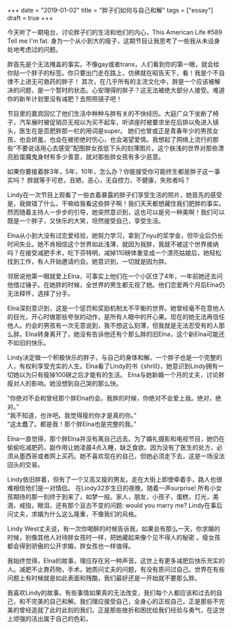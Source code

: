 +++ 
date = "2019-01-02"
title = "胖子们如何与自己和解"
tags = ["essay"]
draft = true
+++

今天听了一期电台，讨论胖子们的生活和他们的内心，This American Life #589 Tell me I'm fat. 身为一个从小到大的瘦子，这期节目让我思考了一些我从未设身处地考虑过的问题。

胖首先是个无法掩盖的事实。不像gay或者trans，人们看到你的第一眼，就会给你贴一个胖子的标签。你只要出门走在路上，仿佛就在昭告天下，看！我是个不自律不上进无可救药的胖子！
其次，在几乎所有的主流文化中，胖是一个应该被解决的问题，是一个暂时的状态。心安理得的胖子？这无法被绝大部分人接受。难道你的新年计划里没有减肥？去照照镜子吧！

节目里的嘉宾回忆了他们生活中种种与胖有关的不快经历。大庭广众下坐断了椅子，汽车展时被促销员无视以为买不起车，听讲座时被要求坐在后排以免进入镜头，医生在是否肥胖那一栏的用词是super。
她们也曾或正是青春年少的男孩女孩，也会娇羞，也会在被拒绝时伤心，也会渴望爱情。我想起了网络上流行的那些“不要说话用心去感受”配图胖女孩低下头的刻薄图片。这个肤浅的世界对那些漂亮脸蛋魔鬼身材有多少善意，就对那些胖女孩有多少恶意。

如果你要接着胖3年，5年，10年，怎么办？你能接受你可能终生都是胖子这一事实吗？
胖就等于可悲，丑陋，恶心，无自控力，不健康，失败者吗？

Lindy在一次节目上观看了一些衣着暴露的胖子们享受生活的照片，她首先的感受是，我做错了什么，干嘛给我看这些胖子啊！我们天天都想藏住我们肥胖的事实。然而随着主持人一步步的引导，她突然意识到，这也可以是另一种美啊！我们可以既是一个胖子，又快乐的大笑，坦然接受自己，享受生活。

Elna从小到大没有过恋爱经验，她努力学习，拿到了nyu的奖学金，但毕业后仍长时间失业。她不肯相信这个世界如此浅薄，就因为我胖，我就不被这个世界接纳吗？在接受减肥手术，吃下芬特明，减掉110磅体重变成一个漂亮姑娘后，她轻松找到工作，有人开始邀请约会。她意识到，一切就是因为胖。

邻居说他第一眼就爱上Elna，可事实上他们在一个小区住了4年，一年前她还去问他借过锤子。在她胖的时候，全世界的男生都无视了她。他们恋爱两个月后Elna仍无法释怀，选择了分手。

Elna深刻意识到，这是一个惩罚和奖励机制太不平衡的世界。她曾经毫不在意他人的目光，开心时做那些夸张的动作，是所有人眼中的开心果。现在的她无法再信任他人。约会的男孩有一次无意说到，我不想这么刻薄，但我就是无法忍受有的人那么胖。Elna转身离开了，她没有告诉他还有个那么胖的旧Elna，这个新Elna可能还不如旧的快乐。

Lindy决定做一个积极快乐的胖子，与自己的身体和解。一个胖子也是一个完整的人，有权利享受充实的人生。Elna看了Lindy的书《shrill》，她意识到Lindy拥有一切她以为只有瘦掉100磅之后才能有的生活。
Elna与她新婚一个月的丈夫，讨论胖瘦对人的影响。她没想到自己哭的那么快。

“你绝对不会和曾经那个胖Elna约会。我胖的时候，你绝对不会爱上我。绝对，绝对。”  
“我不知道，也许吧。我觉得瘦的你才是真的你。”  
“这太蠢了。都是我！那个胖Elna也是完整的我。”  

Elna一直觉得，那个胖Elna并没有离自己远去。为了婚礼摄影和电视节目，她仍在偷偷吃减肥药，副作用让她凌晨4点入睡，缺乏食欲。因为没有了医生的处方，必须从墨西哥或者网上买药。她不喜欢现在的自己，但她必须走下去，这是一场没法回头的交易。

Lindy依旧胖着，但有了一个又高又瘦的男友。走在大街上即使牵着手，路人也很难相信他们是一对情侣。
在Lindy32岁生日的夜晚，随着一声surprise! 所有小女孩期待的那一刻终于到来了，如梦一般。家人，朋友，小孩子，蛋糕，灯光，美酒，戒指，眼泪，还有那个亘古不变的问题: would you marry me?
Lindy在事后问丈夫，求婚为什么这么隆重，不像我们的风格。

Lindy West丈夫说，有一次你喝醉的时候告诉我，如果会有那么一天，你求婚的时候，别像其他人对待胖女孩时一样，把她藏起来像个见不得人的秘密 。瘦女孩都会得到骄傲的公开求婚，胖女孩也一样值得。

我始终觉得，Elna的故事，理应存在另一种声音。这世上有更多减肥后快乐充实的人。减肥不止靠药物，手术。她质问丈夫的问题，有没有质问过自己。世界在有些问题上有时候就是如此表面和残酷，我们最好还是一开始就不要那么胖。

我喜欢Lindy的故事。有些事情如果真的无法改变，我们每个人都应该和过去的自己，和不完美的自己和解。我们理应接受自己，全身心的正视自己，正是那些不完美的曾经造就了此时此刻的我们，正是那些挫折和困扰给我们经验与勇气，在这世上顽强的活出属于自己的色彩。
